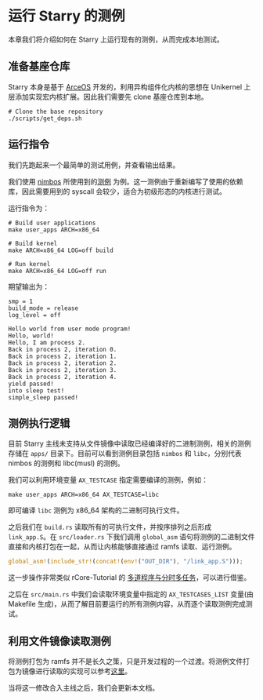 # 运行 Starry 的测例

本章我们将介绍如何在 Starry 上运行现有的测例，从而完成本地测试。

## 准备基座仓库

Starry 本身是基于 [ArceOS](https://github.com/arceos-org/arceos) 开发的，利用异构组件化内核的思想在 Unikernel 上层添加实现宏内核扩展。因此我们需要先 clone 基座仓库到本地。

```shell
# Clone the base repository
./scripts/get_deps.sh
```

## 运行指令
我们先跑起来一个最简单的测试用例，并查看输出结果。

我们使用 [nimbos](https://github.com/equation314/nimbos) 所使用到的[测例](https://github.com/equation314/nimbos/tree/main/user) 为例。这一测例由于重新编写了使用的依赖库，因此需要用到的 syscall 会较少，适合为初级形态的内核进行测试。

运行指令为：

```shell
# Build user applications
make user_apps ARCH=x86_64

# Build kernel
make ARCH=x86_64 LOG=off build

# Run kernel
make ARCH=x86_64 LOG=off run
```

期望输出为：

```shell
smp = 1
build_mode = release
log_level = off

Hello world from user mode program!
Hello, world!
Hello, I am process 2.
Back in process 2, iteration 0.
Back in process 2, iteration 1.
Back in process 2, iteration 2.
Back in process 2, iteration 3.
Back in process 2, iteration 4.
yield passed!
into sleep test!
simple_sleep passed!
```

## 测例执行逻辑

目前 Starry 主线未支持从文件镜像中读取已经编译好的二进制测例，相关的测例存储在 `apps/` 目录下。目前可以看到测例目录包括 `nimbos` 和 `libc`，分别代表 nimbos 的测例和 libc(musl) 的测例。

我们可以利用环境变量 `AX_TESTCASE` 指定需要编译的测例，例如：

```shell
make user_apps ARCH=x86_64 AX_TESTCASE=libc
```

即可编译 `libc` 测例为 x86_64 架构的二进制可执行文件。

之后我们在 `build.rs` 读取所有的可执行文件，并按序排列之后形成 `link_app.S`。在 `src/loader.rs` 下我们调用 `global_asm` 语句将测例的二进制文件直接和内核打包在一起，从而让内核能够直接通过 ramfs 读取、运行测例。

```rust
global_asm!(include_str!(concat!(env!("OUT_DIR"), "/link_app.S")));
```

这一步操作非常类似 rCore-Tutorial 的 [多道程序与分时多任务](https://rcore-os.cn/rCore-Tutorial-Book-v3/chapter3/1multi-loader.html)，可以进行借鉴。

之后在 `src/main.rs` 中我们会读取环境变量中指定的 `AX_TESTCASES_LIST` 变量(由 Makefile 生成)，从而了解目前要运行的所有测例内容，从而逐个读取测例完成测试。

## 利用文件镜像读取测例

将测例打包为 ramfs 并不是长久之策，只是开发过程的一个过渡。将测例文件打包为镜像进行读取的实现可以参考[这里](https://github.com/xingmin1/Starry-On-ArceOS/commit/e34716404ba4a75e22a8853ce476b7919dece120)。

当将这一修改合入主线之后，我们会更新本文档。